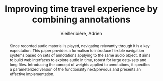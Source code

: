 --- 
title: "Improving time travel experience by combining annotations" 
abstract: "Since recorded audio material is played, navigating relevantly through it is a key expectation. This paper provides a formalism to introduce flexible navigation systems based on sets of annotations applying to the same audio object. It aims to build web interfaces to explore audio in time, robust for large data-sets and long files. Introducing the concept of weights applied to annotations, it specifies a parameterized version of the functionality next/previous and presents an effective implementation." 
address: "Atlanta, Georgia" 
author: "Vieilleribière, Adrien"
webAuthor: "Adrien Vieilleribière" 
booktitle: "Proceedings of the International Web Audio Conference" 
editor: "Freeman, Jason and Lerch, Alexander and Paradis, Matthew" 
month: "Proceedings of the International Web Audio Conference"
pages: "" 
publisher: "Georgia Tech" 
series: "WAC '16"
track: "Paper"  
year: "2016" 
id: "2016_19" 
tags: year2016
media: https://smartech.gatech.edu/bitstream/handle/1853/54578/lightningtalks-day2_videostream.html?sequence=8&isAllowed=y 
pdflink: /_data/papers/pdf/2016/2016_19.pdf
ISSN: 2663-5844
---